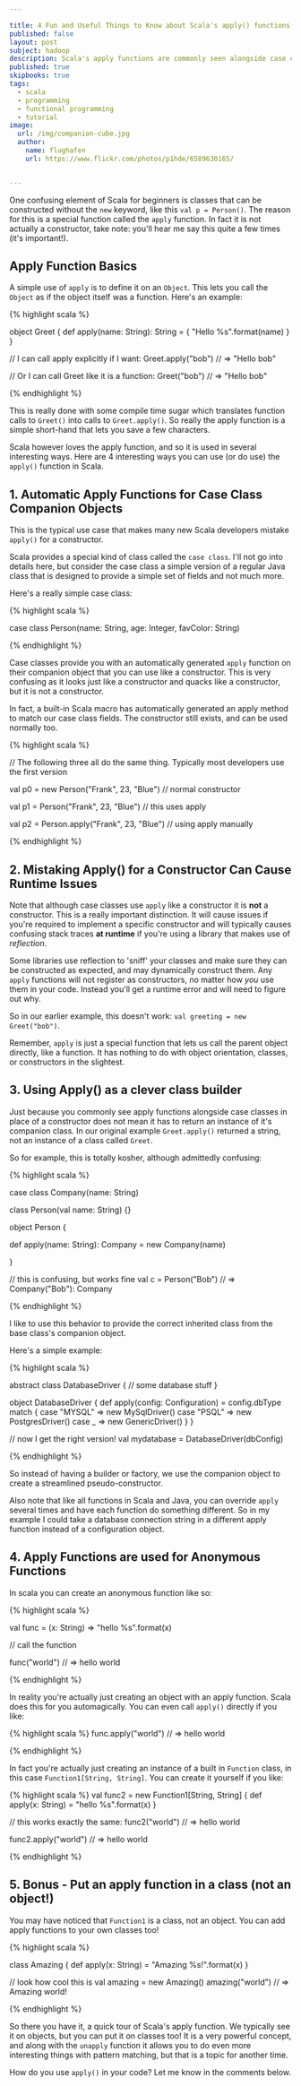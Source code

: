 ```yaml
---

title: 4 Fun and Useful Things to Know about Scala's apply() functions
published: false
layout: post
subject: hadoop
description: Scala's apply functions are commonly seen alongside case classes, but they can do so much more. Here are 4 fun ways they are used in Scala.
published: true
skipbooks: true
tags:
  - scala
  - programming
  - functional programming
  - tutorial
image:
  url: /img/companion-cube.jpg
  author:
    name: flughafen
    url: https://www.flickr.com/photos/p1hde/6589630165/


---
```


One confusing element of Scala for beginners is classes that can be constructed without the `new` keyword, like this `val p = Person()`. The reason for this is a special function called the `apply` function. In fact it is not actually a constructor, take note: you'll hear me say this quite a few times (it's important!).

## Apply Function Basics

A simple use of `apply` is to define it on an `Object`. This lets you call the `Object` as if the object itself was a function. Here's an example:

{% highlight scala %}

object Greet {
 def apply(name: String): String = {
   "Hello %s".format(name)
 }
}


// I can call apply explicitly if I want:
Greet.apply("bob")
// => "Hello bob"

// Or I can call Greet like it is a function:
Greet("bob")
// => "Hello bob"


{% endhighlight %}

This is really done with some compile time sugar which translates function calls to `Greet()` into calls to `Greet.apply()`. So really the apply function is a simple short-hand that lets you save a few characters.

Scala however loves the apply function, and so it is used in several interesting ways. Here are 4 interesting ways you can use (or do use) the `apply()` function in Scala.

## 1. Automatic Apply Functions for Case Class Companion Objects

This is the typical use case that makes many new Scala developers mistake `apply()` for a constructor.

Scala provides a special kind of class called the `case class`. I'll not go into details here, but consider the case class a simple version of a regular Java class that is designed to provide a simple set of fields and not much more.

Here's a really simple case class:

{% highlight scala %}

case class Person(name: String, age: Integer, favColor: String)

{% endhighlight %}

Case classes provide you with an automatically generated `apply` function on their companion object that you can use like a constructor. This is very confusing as it looks just like a constructor and quacks like a constructor, but it is not a constructor.

In fact, a built-in Scala macro has automatically generated an apply method to match our case class fields. The constructor still exists, and can be used normally too.

{% highlight scala %}

// The following three all do the same thing. Typically most developers use the first version

val p0 = new Person("Frank", 23, "Blue") // normal constructor

val p1 = Person("Frank", 23, "Blue") // this uses apply

val p2 = Person.apply("Frank", 23, "Blue") // using apply manually


{% endhighlight %}

## 2. Mistaking Apply() for a Constructor Can Cause Runtime Issues

Note that although case classes use `apply` like a constructor it is **not** a constructor. This is a really important distinction. It will cause issues if you're required to implement a specific constructor and will typically causes confusing stack traces **at runtime** if you're using a library that makes use of *reflection*.

Some libraries use reflection to 'sniff' your classes and make sure they can be constructed as expected, and may dynamically construct them. Any `apply` functions will not register as constructors, no matter how *you* use them in your code. Instead you'll get a runtime error and will need to figure out why.

So in our earlier example, this doesn't work: `val greeting = new Greet("bob")`.

Remember, `apply` is just a special function that lets us call the parent object directly, like a function. It has nothing to do with object orientation, classes, or constructors in the slightest.

## 3. Using Apply() as a clever class builder

Just because you commonly see apply functions alongside case classes in place of a constructor does not mean it has to return an instance of it's companion class. In our original example `Greet.apply()` returned a string, not an instance of a class called `Greet`.

So for example, this is totally kosher, although admittedly confusing:

{% highlight scala %}

case class Company(name: String)

class Person(val name: String) {}

object Person {

  def apply(name: String): Company = new Company(name)

}

// this is confusing, but works fine
val c = Person("Bob")
// => Company("Bob"): Company


{% endhighlight %}

I like to use this behavior to provide the correct inherited class from the base class's companion object.

Here's a simple example:

{% highlight scala %}

abstract class DatabaseDriver {
  // some database stuff
}

object DatabaseDriver {
  def apply(config: Configuration) = config.dbType match {
    case "MYSQL" => new MySqlDriver()
    case "PSQL" => new PostgresDriver()
    case _ => new GenericDriver()
  }
}

// now I get the right version!
val mydatabase = DatabaseDriver(dbConfig)

{% endhighlight %}

So instead of having a builder or factory, we use the companion object to create a streamlined pseudo-constructor.


Also note that like all functions in Scala and Java, you can override `apply` several times and have each function do something different. So in my example I could take a database connection string in a different apply function instead of a configuration object.


## 4. Apply Functions are used for Anonymous Functions

In scala you can create an anonymous function like so:

{% highlight scala %}

val func = (x: String) => "hello %s".format(x)

// call the function

func("world")
// => hello world

{% endhighlight %}

In reality you're actually just creating an object with an apply function. Scala does this for you automagically. You can even call `apply()` directly if you like:

{% highlight scala %}
  func.apply("world")
  // => hello world

{% endhighlight %}

In fact you're actually just creating an instance of a built in `Function` class, in this case `Function1[String, String]`. You can create it yourself if you like:

{% highlight scala %}
  val func2 = new Function1[String, String] {
    def apply(x: String) = "hello %s".format(x)
  }

// this works exactly the same:
func2("world")
// => hello world

func2.apply("world")
// => hello world

{% endhighlight %}


## 5. Bonus - Put an apply function in a class (not an object!)

You may have noticed that `Function1` is a class, not an object. You can add apply functions to your own classes too!

{% highlight scala %}

class Amazing {
  def apply(x: String) = "Amazing %s!".format(x)
}

// look how cool this is
val amazing = new Amazing()
amazing("world")
// => Amazing world!


{% endhighlight %}


So there you have it, a quick tour of Scala's apply function. We typically see it on objects, but you can put it on classes too! It is a very powerful concept, and along with the `unapply` function it allows you to do even more interesting things with pattern matching, but that is a topic for another time.

How do you use `apply()` in your code? Let me know in the comments below.
